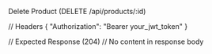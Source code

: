 Delete Product (DELETE /api/products/:id)

// Headers
{
  "Authorization": "Bearer your_jwt_token"
}

// Expected Response (204)
// No content in response body